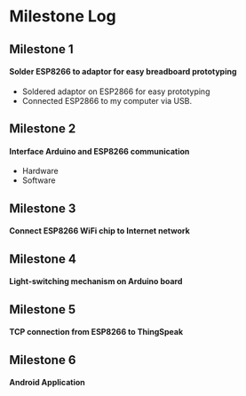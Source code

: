 # Milestone Log

## Milestone 1
#### Solder ESP8266 to adaptor for easy breadboard prototyping

* Soldered adaptor on ESP2866 for easy prototyping
* Connected ESP2866 to my computer via USB.

## Milestone 2
#### Interface Arduino and ESP8266 communication
- Hardware
- Software

## Milestone 3
#### Connect ESP8266 WiFi chip to Internet network

## Milestone 4
#### Light-switching mechanism on Arduino board

## Milestone 5
#### TCP connection from ESP8266 to ThingSpeak

## Milestone 6
#### Android Application

